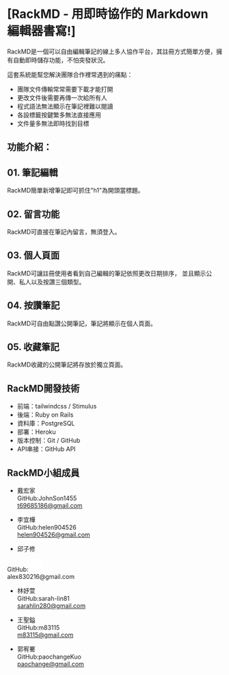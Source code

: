 # [RackMD - 用即時協作的 Markdown 編輯器書寫!]
RackMD是一個可以自由編輯筆記的線上多人協作平台，其註冊方式簡單方便，擁有自動即時儲存功能，不怕突發狀況。

這套系統能幫您解決團隊合作裡常遇到的痛點：
- 團隊文件傳輸常常需要下載才能打開
- 更改文件後需要再傳一次給所有人
- 程式語法無法顯示在筆記裡難以閱讀
- 各設標籤按鍵繁多無法直接應用
- 文件量多無法即時找到目標

## 功能介紹：

## 01. 筆記編輯

RackMD簡單新增筆記即可抓住"h1"為開頭當標題。

## 02. 留言功能

RackMD可直接在筆記內留言，無須登入。

## 03. 個人頁面

RackMD可讓註冊使用者看到自己編輯的筆記依照更改日期排序，
並且顯示公開、私人以及按讚三個類型。

## 04. 按讚筆記

RackMD可自由點讚公開筆記，筆記將顯示在個人頁面。

## 05. 收藏筆記

RackMD收藏的公開筆記將存放於獨立頁面。

## RackMD開發技術  

- 前端：tailwindcss / Stimulus
- 後端：Ruby on Rails
- 資料庫：PostgreSQL
- 部署：Heroku
- 版本控制：Git / GitHub
- API串接：GitHub API

## RackMD小組成員

- 戴宏家</br>
 GitHub:JohnSon1455</br>
 t69685186@gmail.com
 
- 李宜樺</br>
 GitHub:helen904526</br>
 helen904526@gmail.com
 
- 邱子修</br>
 <div style="display:flex margin-left:10px">
   <span>GitHub:</span>
   <a href="https://github.com/alex830216">
     <img src="app/assets/images/GitHub-Mark-Light-120px-plus.png" width="30">
   </a>
 </div>
 alex830216@gmail.com
 
- 林妤萱</br>
 GitHub:sarah-lin81</br>
 sarahlin280@gmail.com
 
- 王聖鎰</br>
 GitHub:m83115</br>
 m83115@gmail.com
 
- 郭宥騫</br>
 GitHub:paochangeKuo</br>
 paochange@gmail.com


